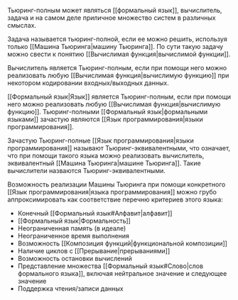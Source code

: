 Тьюринг-полным может являться [[формальный язык]], вычислитель, задача и на самом деле приличное множество систем в различных смыслах.

Задача называется тьюринг-полной, если ее можно решить, используя только [[Машина Тьюринга|машину Тьюринга]]. По сути такую задачу можно свести к понятию [[Вычислимая функция|вычислимой функции]].

Вычислитель является Тьюринг-полным, если при помощи него можно реализовать любую [[Вычислимая функция|вычислимую функцию]] при некотором кодировании входных/выходных данных.

[[Формальный язык|Язык]] является Тьюринг-полным, если при помощи него можно реализовать любую [[Вычислимая функция|вычислимую функцию]]. Тьюринг-полными [[Формальный язык|формальными языками]] зачастую являются [[Язык программирования|языки программирования]].

Зачастую Тьюринг-полные [[Язык программирования|языки программирования]] называют Тьюринг-эквивалентными, что означает, что при помощи такого языка можно реализовать вычислитель, эквивалентный [[Машина Тьюринга|машине Тьюринга]]. Такие вычислители назваются Тьюринг-эквивалентными.

Возможность реализации Машины Тьюринга при помощи конкретного [[Язык программирования|языка программирования]] можно грубо аппроксимировать как соответствие перечню критериев этого языка:

- Конечный [[Формальный язык#Алфавит|алфавит]]
- [[Формальный язык|Формальность]]
- Неограниченная память (в идеале)
- Неограниченное время выполнения
- Возможность [[Композиция функций|функциональной композиции]]
- Наличие циклов с [[Прерывание|прерываниями]]
- Возможность остановки вычислений
- Представление множества [[Формальный язык#Слово|слов формального языка]], включая нейтральное значение и следующее значение
- Поддержка чтения/записи данных